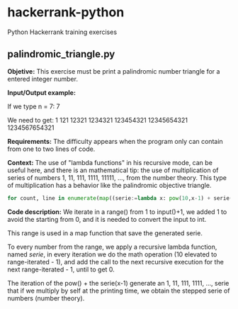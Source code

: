 # hackerrank-python
Python Hackerrank training exercises

## palindromic_triangle.py
**Objetive:** This exercise must be print a palindromic number triangle for a entered integer number. 

**Input/Output example:**

If we type n = 7:
 7

We need to get:
 1
 121
 12321
 1234321
 123454321
 12345654321
 1234567654321

**Requirements:**
The difficulty appears when the program only can  contain from one to two lines of code.

**Context:**
The use of "lambda functions" in his recursive mode, can be useful here, and there is an mathematical tip: the use of multiplication of series of numbers 1, 11, 111, 1111, 11111, ..., from the number theory. This type of multiplication has a behavior like the palindromic objective triangle.

```python
for count, line in enumerate(map((serie:=lambda x: pow(10,x-1) + serie(x-1) if x>1 else x),range(1,int(input())+1)),1): print (line*line)
```
**Code description:**
We iterate in a range() from 1 to input()+1, we added 1 to avoid the starting from 0, and it is needed to convert the input to int. 

This range is used in a map function that save the generated serie. 

To every number from the range, we apply a recursive lambda function, named *serie*, in every iteration we do the math operation (10 elevated to range-iterated - 1), and add the call to the next recursive execution for the next range-iterated - 1, until to get 0. 

The iteration of the pow() + the serie(x-1) generate an 1, 11, 111, 1111, ..., serie that if we multiply by self at the printing time, we obtain the stepped serie of numbers (number theory).



